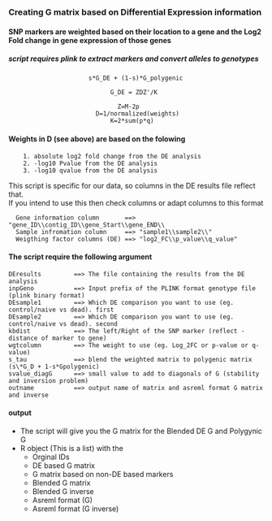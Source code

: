 ### Creating G matrix based on Differential Expression information  
#### SNP markers are weighted based on their location to a gene and the Log2 Fold change in gene expression of those genes   
##### script requires plink to extract markers and convert alleles to genotypes

                          s*G_DE + (1-s)*G_polygenic  

                                G_DE = ZDZ'/K  

                                  Z=M-2p  
                            D=1/normalized(weights)  
                                K=2*sum(p*q)  

#### Weights in D (see above) are based on the folowing  
        1. absolute log2 fold change from the DE analysis  
        2. -log10 Pvalue from the DE analysis  
        3. -log10 qvalue from the DE analysis  
    

This script is specific for our data, so columns in the DE results file reflect that.  
If you intend to use this then check columns or adapt columns to this format  

      Gene information column       ==> "gene_ID\\contig_ID\\gene_Start\\gene_END\\
      Sample infromation column     ==> "sample1\\sample2\\"
      Weigthing factor columns (DE) ==> "log2_FC\\p_value\\q_value"


#### The script require the following argument  
    DEresults         ==> The file containing the results from the DE analysis  
    inpGeno           ==> Input prefix of the PLINK format genotype file (plink binary format)  
    DEsample1         ==> Which DE comparison you want to use (eg. control/naive vs dead). first  
    DEsample2         ==> Which DE comparison you want to use (eg. control/naive vs dead). second  
    kbdist            ==> The left/Right of the SNP marker (reflect - distance of marker to gene)  
    wgtcolumn         ==> The weight to use (eg. Log_2FC or p-value or q-value)  
    s_tau             ==> blend the weighted matrix to polygenic matrix (s\*G_D + 1-s*Gpolygenic)  
    svalue_diagG      ==> small value to add to diagonals of G (stability and inversion problem)  
    outname           ==> output name of matrix and asreml format G matrix and inverse  


#### output 

- The script will give you the G matrix for the Blended DE G and Polygynic G  
- R object (This is a list) with the 
    - Orginal IDs
    - DE based G matrix
    - G matrix based on non-DE based markers
    - Blended G matrix 
    - Blended G inverse
    - Asreml format (G)
    - Asreml format (G inverse)
    
    



